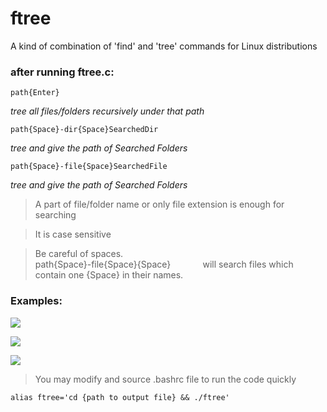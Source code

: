 # ftree
A kind of combination of 'find' and 'tree' commands for Linux distributions

### after running ftree.c:

```
path{Enter}
```
_tree all files/folders recursively under that path_
```
path{Space}-dir{Space}SearchedDir
```
_tree and give the path of Searched Folders_
```
path{Space}-file{Space}SearchedFile
```
_tree and give the path of Searched Folders_

>A part of file/folder name or only file extension is enough for searching

>It is case sensitive

>Be careful of spaces.\
>path{Space}-file{Space}{Space} &nbsp; &nbsp; &nbsp; &nbsp; &nbsp; &nbsp; will search files which contain one {Space} in their names.

### Examples:

![](https://user-images.githubusercontent.com/114924089/194725982-0c3e35a7-1315-4ee9-9912-862a5e316654.png)

![](https://user-images.githubusercontent.com/114924089/194725985-a0c43670-15cd-4e4d-ac95-384fefed655a.png)

![](https://user-images.githubusercontent.com/114924089/194725990-cb7decdb-fd24-48a2-8e54-1a7989351af2.png)

> You may modify and source .bashrc file to run the code quickly

```
alias ftree='cd {path to output file} && ./ftree'
```


